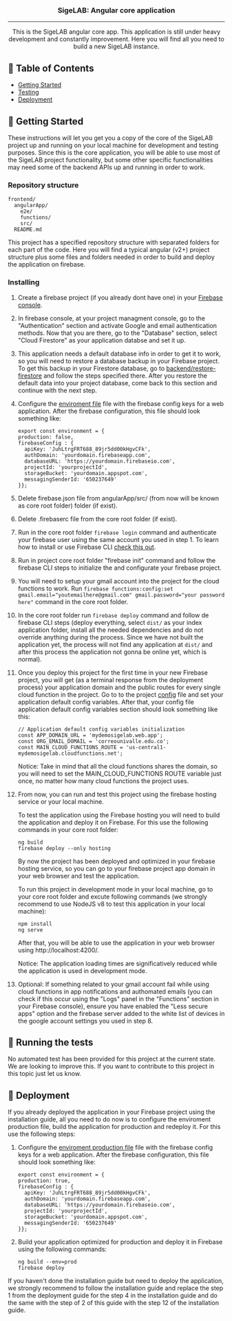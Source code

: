 <h3 align="center">SigeLAB: Angular core application</h3>



---

<p align="center">
  This is the SigeLAB angular core app. This application is still under heavy development and constantly improvement. Here you will find all you need to build a new SigeLAB instance.
    <br>
</p>

## 📝 Table of Contents
- [Getting Started](#getting_started)
- [Testing](#tests)
- [Deployment](#deployment)


## 🏁 Getting Started <a name = "getting_started"></a>
These instructions will let you get you a copy of the core of the SigeLAB project up and running on your local machine for development and testing purposes. Since this is the core application, you will be able to use most of the SigeLAB project functionality, but some other specific functionalities may need some of the backend APIs up and running in order to work.

### Repository structure
    frontend/
      angularApp/
        e2e/
        functions/
        src/
      README.md

This project has a specified repository structure with separated folders for each part of the code. Here you will find a typical angular (v2+) project structure plus some files and folders needed in order to build and deploy the application on firebase.

### Installing
1. Create a firebase project (if you already dont have one) in your [Firebase console](https://console.firebase.google.com).
2. In firebase console, at your project managment console, go to the "Authentication" section and activate Google and email authentication methods. Now that you are there, go to the "Database" section, select "Cloud Firestore" as your application databse and set it up.
3. This application needs a default database info in order to get it to work, so you will need to restore a database backup in your Firebase project. To get this backup in your Firestore database, go to [backend/restore-firestore](../backend/restore-firestore/README.md) and follow the steps specified there. After you restore the default data into your project database, come back to this section and continue with the next step.
4. Configure the [enviroment file](./angularApp/src/enviroments/enviroment.ts) file with the firebase config keys for a web application. After the firebase configuration, this file should look something like:
    ```
    export const environment = {
    production: false,
    firebaseConfig : {
      apiKey: 'JuhLtrgFRT688_89jr5dd00kHgvCFk',
      authDomain: 'yourdomain.firebaseapp.com',
      databaseURL: 'https://yourdomain.firebaseio.com',
      projectId: 'yourprojectId',
      storageBucket: 'yourdomain.appspot.com',
      messagingSenderId: '650237649'
    }};

    ```
5. Delete firebase.json file from angularApp/src/ (from now will be known as core root folder) folder (if exist).
6. Delete .firebaserc file from the core root folder (if exist).
7. Run in the core root folder ```firebase login``` command and authenticate your firebase user using the same account you used in step 1. To learn how to install or use Firebase CLI [check this out](https://firebase.google.com/docs/cli/?hl=en-419).
8. Run in project core root folder "firebase init" command and follow the firebase CLI steps to initialize the and configurate your firebase project.
9. You will need to setup your gmail account into the project for the cloud functions to work. Run ```firebase functions:config:set gmail.email="youtemailhere@gmail.com" gmail.password="your password here"``` command in the core root folder.
10. In the core root folder run ```firebase deploy``` command and follow de firebase CLI steps (deploy everything, select ```dist/``` as your index application folder, install all the needed dependencies and do not override anything during the process. Since we have not built the application yet, the process will not find any application at ```dist/``` and after this process the application not gonna be online yet, which is normal).
11. Once you deploy this project for the first time in your new Firebase project, you will get (as a terminal response from the deployment process) your application domain and the public routes for every single cloud function in the project. Go to to the project [config](./angularApp/src/app/config.ts) file and set your application default config variables. After that, your config file application default config variables section should look something like this:

    ```
    // Application default config variables initialization
    const APP_DOMAIN_URL = 'mydemosigelab.web.app';
    const ORG_EMAIL_DOMAIL = 'correounivalle.edu.co';
    const MAIN_CLOUD_FUNCTIONS_ROUTE = 'us-central1-mydemosigelab.cloudfunctions.net';
    ```
    Notice: Take in mind that all the cloud functions shares the domain, so you will need to set the MAIN_CLOUD_FUNCTIONS ROUTE variable just once, no matter how many cloud functions the project uses.

12. From now, you can run and test this project using the firebase hosting service or your local machine.

    To test the application using the Firebase hosting you will need to build the application and deploy it on Firebase. For this use the following commands in your core root folder:
    ```
    ng build
    firebase deploy --only hosting
    ```

    By now the project has been deployed and optimized in your firebase hosting service, so you can go to your firebase project app domain in your web browser and test the application.

    To run this project in development mode in your local machine, go to your core root folder and excute following commands (we strongly recommend to use NodeJS v8 to test this application in your local machine):
    ```
    npm install
    ng serve
    ```
    After that, you will be able to use the application in your web browser using http://localhost:4200/.

    Notice: The application loading times are significatively reduced while the application is used in development mode.

13. Optional: If something related to your gmail account fail while using cloud functions in app notifications and authomated emails (you can check if this occur using the "Logs" panel in the "Functions" section in your Firebase console), ensure you have enabled the "Less secure apps" option and the firebase server added to the white list of devices in the google account settings you used in step 8.

## 🔧 Running the tests <a name = "tests"></a>
No automated test has been provided for this project at the current state. We are looking to improve this. If you want to contribute to this project in this topic just let us know.

## 🚀 Deployment <a name = "deployment"></a>
If you already deployed the application in your Firebase project using the installation guide, all you need to do now is to configure the enviroment production file, build the application for production and redeploy it. For this use the following steps:

1. Configure the [enviroment production file](./angularApp/src/enviroments/enviroment.prod.ts) file with the firebase config keys for a web application. After the firebase configuration, this file should look something like:
    ```
    export const environment = {
    production: true,
    firebaseConfig : {
      apiKey: 'JuhLtrgFRT688_89jr5dd00kHgvCFk',
      authDomain: 'yourdomain.firebaseapp.com',
      databaseURL: 'https://yourdomain.firebaseio.com',
      projectId: 'yourprojectId',
      storageBucket: 'yourdomain.appspot.com',
      messagingSenderId: '650237649'
    }};

    ```

2. Build your application optimized for production and deploy it in Firebase using the following commands:
    ```
    ng build --env=prod
    firebase deploy
    ```

If you haven't done the installation guide but need to deploy the application, we strongly recommend to follow the installation guide and replace the step 1 from the deployment guide for the step 4 in the installation guide and do the same with the step of 2 of this guide with the step 12 of the installation guide.